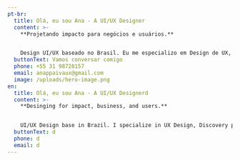 ```yaml
---
pt-br:
  title: Olá, eu sou Ana - A UI/UX Designer
  content: >-
    **Projetando impacto para negócios e usuários.**


    Design UI/UX baseado no Brasil. Eu me especializo em Design de UX, processo de Descoberta (design thinking, double diamond) e Desenvolvimento Visual.
  buttonText: Vamos conversar comigo
  phone: +55 31 98728157
  email: anappaivaux@gmail.com
  image: /uploads/hero-image.png
en:
  title: Olá, eu sou Ana - A UI/UX Designerd
  content: >-
    **Desinging for impact, business, and users.**


    UI/UX Design base in Brazil. I specialize in UX Design, Discovery process (design thinking, double diamond) and Visual Development.
  buttonText: d
  phone: d
  email: d
---
```

